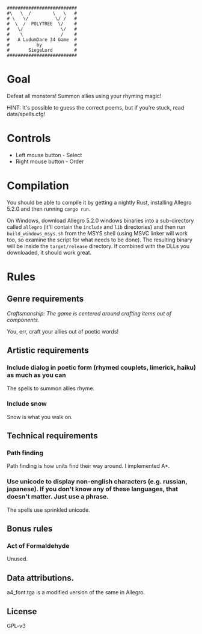 ```
##########################
#\   \  /        \   \   #
# \   \/          \/ /   #
#  \  /  POLYTREE  \/    #
#   \/              \/   #
#    \              /    #
#   A LudumDare 34 Game  #
#		   by            #
#		SiegeLord        #
##########################
```
# Goal

Defeat all monsters! Summon allies using your rhyming magic!

HINT: It's possible to guess the correct poems, but if you're stuck, read data/spells.cfg!

# Controls

* Left mouse button - Select
* Right mouse button - Order

# Compilation

You should be able to compile it by getting a nightly Rust, installing Allegro 5.2.0 and then running `cargo run`.

On Windows, download Allegro 5.2.0 windows binaries into a sub-directory called `allegro` (it'll contain the `include` and `lib` directories) and then run `build_windows_msys.sh` from the MSYS shell (using MSVC linker will work too, so examine the script for what needs to be done). The resulting binary will be inside the `target/release` directory. If combined with the DLLs you downloaded, it should work great.

# Rules

## Genre requirements

*Craftsmanship: The game is centered around crafting items out of components.*

You, err, craft your allies out of poetic words!

## Artistic requirements

### Include dialog in poetic form (rhymed couplets, limerick, haiku) as much as you can

The spells to summon allies rhyme.

### Include snow

Snow is what you walk on.

## Technical requirements

### Path finding

Path finding is how units find their way around. I implemented A*.

### Use unicode to display non-english characters (e.g. russian, japanese). If you don't know any of these languages, that doesn't matter. Just use a phrase.

The spells use sprinkled unicode.

## Bonus rules

### Act of Formaldehyde

Unused.

## Data attributions.

a4_font.tga is a modified version of the same in Allegro.


## License

GPL-v3
